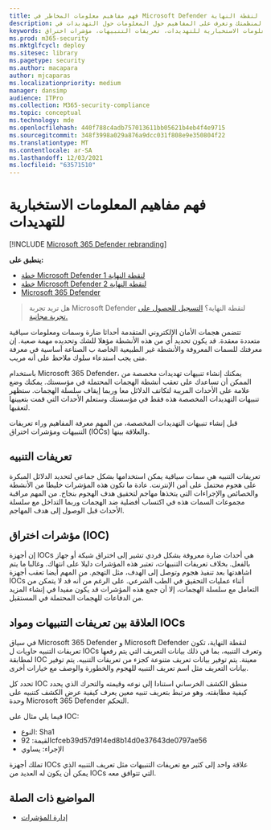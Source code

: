 ```yaml
---
title: فهم مفاهيم معلومات المخاطر في Microsoft Defender لنقطة النهاية
description: إنشاء تنبيهات تهديدات مخصصة لمنظمتك وتعرف على المفاهيم حول المعلومات حول التهديدات في Microsoft Defender لنقطة النهاية
keywords: المعلومات الاستخبارية للتهديدات، تعريفات التنبيهات، مؤشرات اختراق، ioc
ms.prod: m365-security
ms.mktglfcycl: deploy
ms.sitesec: library
ms.pagetype: security
ms.author: macapara
author: mjcaparas
ms.localizationpriority: medium
manager: dansimp
audience: ITPro
ms.collection: M365-security-compliance
ms.topic: conceptual
ms.technology: mde
ms.openlocfilehash: 440f788c4adb757013611bb05621b4eb4f4e9715
ms.sourcegitcommit: 348f3998a029a876a9dcc031f808e9e350804f22
ms.translationtype: MT
ms.contentlocale: ar-SA
ms.lasthandoff: 12/03/2021
ms.locfileid: "63571510"
---
```

# <a name="understand-threat-intelligence-concepts"></a>فهم مفاهيم المعلومات الاستخبارية للتهديدات

[!INCLUDE [Microsoft 365 Defender rebranding](../../includes/microsoft-defender.md)]

**ينطبق على:**
- [خطة Microsoft Defender لنقطة النهاية 1](https://go.microsoft.com/fwlink/?linkid=2154037)
- [خطة Microsoft Defender لنقطة النهاية 2](https://go.microsoft.com/fwlink/?linkid=2154037)
- [Microsoft 365 Defender](https://go.microsoft.com/fwlink/?linkid=2118804)



> هل تريد تجربة Microsoft Defender لنقطة النهاية؟ [التسجيل للحصول على تجربة مجانية.](https://signup.microsoft.com/create-account/signup?products=7f379fee-c4f9-4278-b0a1-e4c8c2fcdf7e&ru=https://aka.ms/MDEp2OpenTrial?ocid=docs-wdatp-threatindicator-abovefoldlink)

تتضمن هجمات الأمان الإلكتروني المتقدمة أحداثا ضارة وسمات ومعلومات سياقية متعددة معقدة. قد يكون تحديد أي من هذه الأنشطة مؤهلا للشك وتحديده مهمة صعبة. إن معرفتك للسمات المعروفة والأنشطة غير الطبيعية الخاصة ب الصناعة أساسية في معرفة متى يجب استدعاء سلوك ملاحظ على أنه مريب.

باستخدام Microsoft 365 Defender، يمكنك إنشاء تنبيهات تهديدات مخصصة من الممكن أن تساعدك على تعقب أنشطة الهجمات المحتملة في مؤسستك. يمكنك وضع علامة على الأحداث المريبة لتكاتف الدلائل معا وربما إيقاف سلسلة الهجمات. ستظهر تنبيهات التهديدات المخصصة هذه فقط في مؤسستك وستعلم الأحداث التي قمت بتعيينها لتعقبها.

قبل إنشاء تنبيهات التهديدات المخصصة، من المهم معرفة المفاهيم وراء تعريفات التنبيهات ومؤشرات اختراق (IOCs) والعلاقة بينها.

## <a name="alert-definitions"></a>تعريفات التنبيه
تعريفات التنبيه هي سمات سياقية يمكن استخدامها بشكل جماعي لتحديد الدلائل المبكرة على هجوم محتمل على أمن الإنترنت. عادة ما تكون هذه المؤشرات خليطا من الأنشطة والخصائص والإجراءات التي يتخذها مهاجم لتحقيق هدف الهجوم بنجاح. من المهم مراقبة مجموعات السمات هذه في اكتساب أفضلية ضد الهجمات وربما التداخل مع سلسلة الأحداث قبل الوصول إلى هدف المهاجم.

## <a name="indicators-of-compromise-ioc"></a>مؤشرات اختراق (IOC)
إن أجهزة IOCs هي أحداث ضارة معروفة بشكل فردي تشير إلى اختراق شبكة أو جهاز بالفعل. بخلاف تعريفات التنبيهات، تعتبر هذه المؤشرات دليلا على انتهاك. وغالبا ما يتم اشاهدتها بعد تنفيذ هجوم وتوصل إلى الهدف، مثل التهجم. من المهم أيضا تعقب أجهزة IOCs أثناء عمليات التحقيق في الطب الشرعي. على الرغم من أنه قد لا يتمكن من التعامل مع سلسلة الهجمات، إلا أن جمع هذه المؤشرات قد يكون مفيدا في إنشاء المزيد من الدفاعات للهجمات المحتملة في المستقبل.

## <a name="relationship-between-alert-definitions-and-iocs"></a>العلاقة بين تعريفات التنبيهات ومواد IOCs
في سياق Microsoft 365 Defender و Microsoft Defender لنقطة النهاية، تكون تعريفات التنبيه حاويات ل IOCs وتعرف التنبيه، بما في ذلك بيانات التعريف التي يتم رفعها لمطابقة IOC معينة. يتم توفير بيانات تعريف متنوعة كجزء من تعريفات التنبيه. يتم توفير بيانات التعريف مثل اسم تعريف التنبيه للهجوم والخطورة والوصف مع خيارات أخرى.

تحدد كل IOC منطق الكشف الخرساني استنادا إلى نوعه وقيمته والتحرك الذي يحدد كيفية مطابقته. وهو مرتبط بتعريف تنبيه معين يعرف كيفية عرض الكشف كتنبيه على وحدة Microsoft 365 Defender التحكم.

فيما يلي مثال على IOC:
- النوع: Sha1
- القيمة: 92cfceb39d57d914ed8b14d0e37643de0797ae56
- الإجراء: يساوي

تملك أجهزة IOCs علاقة واحد إلى كثير مع تعريفات التنبيهات مثل تعريف التنبيه الذي يمكن أن يكون له العديد من IOCs التي تتوافق معه.


## <a name="related-topics"></a>المواضيع ذات الصلة
- [إدارة المؤشرات](manage-indicators.md)
